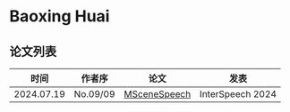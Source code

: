 # Baoxing Huai

## 论文列表

| 时间 | 作者序 | 论文 | 发表 |
|:-:|:-:|---|---|
| 2024.07.19 | No.09/09 | [MSceneSpeech](../Datasets/2024.07.19_MSceneSpeech.md) | InterSpeech 2024 |